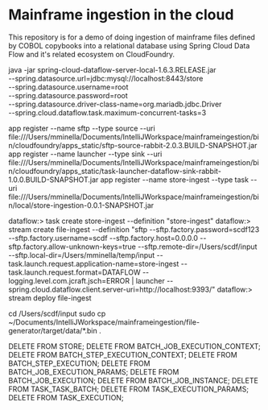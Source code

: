# Mainframe ingestion in the cloud

This repository is for a demo of doing ingestion of mainframe files defined by COBOL copybooks into a relational database using Spring Cloud Data Flow and it's related ecosystem on CloudFoundry.


java -jar spring-cloud-dataflow-server-local-1.6.3.RELEASE.jar \
    --spring.datasource.url=jdbc:mysql://localhost:8443/store \
    --spring.datasource.username=root \
    --spring.datasource.password=root \
    --spring.datasource.driver-class-name=org.mariadb.jdbc.Driver \
    --spring.cloud.dataflow.task.maximum-concurrent-tasks=3

app register --name sftp --type source --uri file:///Users/mminella/Documents/IntelliJWorkspace/mainframeingestion/bin/cloudfoundry/apps_static/sftp-source-rabbit-2.0.3.BUILD-SNAPSHOT.jar
app register --name launcher --type sink --uri file:///Users/mminella/Documents/IntelliJWorkspace/mainframeingestion/bin/cloudfoundry/apps_static/task-launcher-dataflow-sink-rabbit-1.0.0.BUILD-SNAPSHOT.jar
app register --name store-ingest --type task --uri file:///Users/mminella/Documents/IntelliJWorkspace/mainframeingestion/bin/local/store-ingestion-0.0.1-SNAPSHOT.jar

dataflow:> task create store-ingest --definition "store-ingest"
dataflow:> stream create file-ingest --definition "sftp --sftp.factory.password=scdf123  --sftp.factory.username=scdf --sftp.factory.host=0.0.0.0 --sftp.factory.allow-unknown-keys=true --sftp.remote-dir=/Users/scdf/input --sftp.local-dir=/Users/mminella/temp/input --task.launch.request.application-name=store-ingest --task.launch.request.format=DATAFLOW  --logging.level.com.jcraft.jsch=ERROR | launcher --spring.cloud.dataflow.client.server-uri=http://localhost:9393/"
dataflow:> stream deploy file-ingest


cd /Users/scdf/input
sudo cp ~/Documents/IntelliJWorkspace/mainframeingestion/file-generator/target/data/*.bin .















DELETE FROM STORE;
DELETE FROM BATCH_JOB_EXECUTION_CONTEXT;
DELETE FROM BATCH_STEP_EXECUTION_CONTEXT;
DELETE FROM BATCH_STEP_EXECUTION;
DELETE FROM BATCH_JOB_EXECUTION_PARAMS;
DELETE FROM BATCH_JOB_EXECUTION;
DELETE FROM BATCH_JOB_INSTANCE;
DELETE FROM TASK_TASK_BATCH;
DELETE FROM TASK_EXECUTION_PARAMS;
DELETE FROM TASK_EXECUTION;
